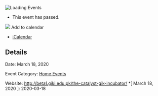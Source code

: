 ![Loading Events](https://giki.edu.pk/event/start-up-induction-the-catalyst-gik-incubator/)
  * This event has passed.


![](https://giki.edu.pk/wp-content/uploads/2020/02/incubated.png)
Add to calendar 
  * [ iCalendar ](webcal://giki.edu.pk/event/start-up-induction-the-catalyst-gik-incubator/?ical=1)


##  Details  

Date: 
     March 18, 2020  

Event Category:
    [Home Events](https://giki.edu.pk/events/category/home_events/) 

Website: 
     <http://beta1.giki.edu.pk/the-catalyst-gik-incubator/>
  *[ March 18, 2020 ]: 2020-03-18
